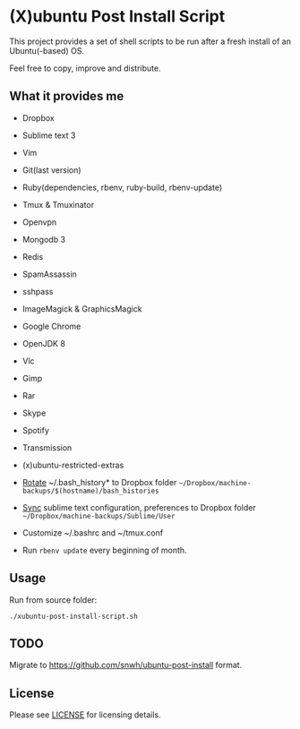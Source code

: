 (X)ubuntu Post Install Script
=============================

This project provides a set of shell scripts to be run after a fresh install of an Ubuntu(-based) OS.

Feel free to copy, improve and distribute.

## What it provides me

- Dropbox

- Sublime text 3

- Vim

- Git(last version)

- Ruby(dependencies, rbenv, ruby-build, rbenv-update)

- Tmux & Tmuxinator

- Openvpn

- Mongodb 3

- Redis

- SpamAssassin

- sshpass

- ImageMagick & GraphicsMagick

- Google Chrome

- OpenJDK 8

- Vlc

- Gimp

- Rar

- Skype

- Spotify

- Transmission

- (x)ubuntu-restricted-extras

- [Rotate](https://github.com/iagopiimenta/xubuntu-post-install/blob/master/templates/my_bashrc#L33) ~/.bash_history* to Dropbox folder `~/Dropbox/machine-backups/$(hostname)/bash_histories`

- [Sync](https://github.com/iagopiimenta/xubuntu-post-install/blob/setup-sublime-backup.sh) sublime text configuration, preferences to Dropbox folder `~/Dropbox/machine-backups/Sublime/User`

- Customize ~/.bashrc and ~/tmux.conf

- Run `rbenv update` every beginning of month.

## Usage

Run from source folder:

    ./xubuntu-post-install-script.sh

## TODO

Migrate to https://github.com/snwh/ubuntu-post-install format.

## License

Please see [LICENSE](https://github.com/iagopiimenta/xubuntu-post-install/blob/master/LICENSE) for licensing details.

